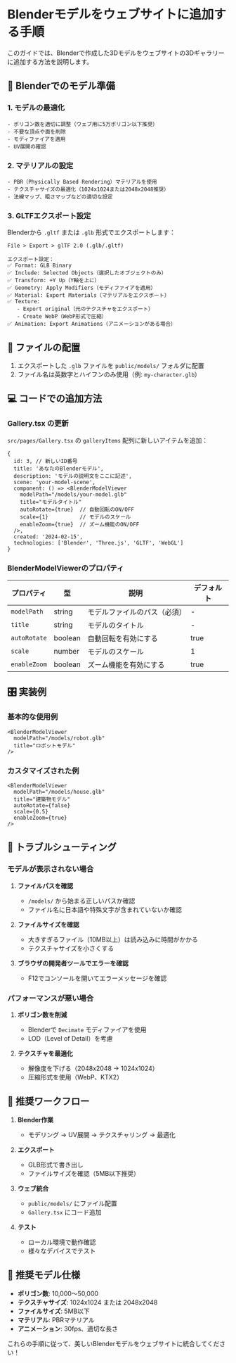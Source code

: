 # Blenderモデルをウェブサイトに追加する手順

このガイドでは、Blenderで作成した3Dモデルをウェブサイトの3Dギャラリーに追加する方法を説明します。

## 🎨 Blenderでのモデル準備

### 1. モデルの最適化
```
- ポリゴン数を適切に調整（ウェブ用に5万ポリゴン以下推奨）
- 不要な頂点や面を削除
- モディファイアを適用
- UV展開の確認
```

### 2. マテリアルの設定
```
- PBR（Physically Based Rendering）マテリアルを使用
- テクスチャサイズの最適化（1024x1024または2048x2048推奨）
- 法線マップ、粗さマップなどの適切な設定
```

### 3. GLTFエクスポート設定

Blenderから `.gltf` または `.glb` 形式でエクスポートします：

```
File > Export > glTF 2.0 (.glb/.gltf)

エクスポート設定：
✅ Format: GLB Binary
✅ Include: Selected Objects（選択したオブジェクトのみ）
✅ Transform: +Y Up（Y軸を上に）
✅ Geometry: Apply Modifiers（モディファイアを適用）
✅ Material: Export Materials（マテリアルをエクスポート）
✅ Texture: 
   - Export original（元のテクスチャをエクスポート）
   - Create WebP（WebP形式で圧縮）
✅ Animation: Export Animations（アニメーションがある場合）
```

## 📁 ファイルの配置

1. エクスポートした `.glb` ファイルを `public/models/` フォルダに配置
2. ファイル名は英数字とハイフンのみ使用（例: `my-character.glb`）

## 💻 コードでの追加方法

### Gallery.tsx の更新

`src/pages/Gallery.tsx` の `galleryItems` 配列に新しいアイテムを追加：

```tsx
{
  id: 3, // 新しいID番号
  title: 'あなたのBlenderモデル',
  description: 'モデルの説明文をここに記述',
  scene: 'your-model-scene',
  component: () => <BlenderModelViewer 
    modelPath="/models/your-model.glb" 
    title="モデルタイトル"
    autoRotate={true}  // 自動回転のON/OFF
    scale={1}          // モデルのスケール
    enableZoom={true}  // ズーム機能のON/OFF
  />,
  created: '2024-02-15',
  technologies: ['Blender', 'Three.js', 'GLTF', 'WebGL']
}
```

### BlenderModelViewerのプロパティ

| プロパティ   | 型      | 説明                         | デフォルト |
| ------------ | ------- | ---------------------------- | ---------- |
| `modelPath`  | string  | モデルファイルのパス（必須） | -          |
| `title`      | string  | モデルのタイトル             | -          |
| `autoRotate` | boolean | 自動回転を有効にする         | true       |
| `scale`      | number  | モデルのスケール             | 1          |
| `enableZoom` | boolean | ズーム機能を有効にする       | true       |

## 🎛️ 実装例

### 基本的な使用例
```tsx
<BlenderModelViewer 
  modelPath="/models/robot.glb" 
  title="ロボットモデル"
/>
```

### カスタマイズされた例
```tsx
<BlenderModelViewer 
  modelPath="/models/house.glb" 
  title="建築物モデル"
  autoRotate={false}
  scale={0.5}
  enableZoom={true}
/>
```

## 🔧 トラブルシューティング

### モデルが表示されない場合
1. **ファイルパスを確認**
   - `/models/` から始まる正しいパスか確認
   - ファイル名に日本語や特殊文字が含まれていないか確認

2. **ファイルサイズを確認**
   - 大きすぎるファイル（10MB以上）は読み込みに時間がかかる
   - テクスチャサイズを小さくする

3. **ブラウザの開発者ツールでエラーを確認**
   - F12でコンソールを開いてエラーメッセージを確認

### パフォーマンスが悪い場合
1. **ポリゴン数を削減**
   - Blenderで `Decimate` モディファイアを使用
   - LOD（Level of Detail）を考慮

2. **テクスチャを最適化**
   - 解像度を下げる（2048x2048 → 1024x1024）
   - 圧縮形式を使用（WebP、KTX2）

## 📝 推奨ワークフロー

1. **Blender作業**
   - モデリング → UV展開 → テクスチャリング → 最適化

2. **エクスポート**
   - GLB形式で書き出し
   - ファイルサイズを確認（5MB以下推奨）

3. **ウェブ統合**
   - `public/models/` にファイル配置
   - `Gallery.tsx` にコード追加

4. **テスト**
   - ローカル環境で動作確認
   - 様々なデバイスでテスト

## 🎨 推奨モデル仕様

- **ポリゴン数**: 10,000〜50,000
- **テクスチャサイズ**: 1024x1024 または 2048x2048
- **ファイルサイズ**: 5MB以下
- **マテリアル**: PBRマテリアル
- **アニメーション**: 30fps、適切な長さ

これらの手順に従って、美しいBlenderモデルをウェブサイトに統合してください！
